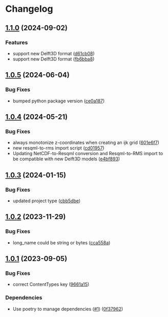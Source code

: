 # Changelog

## [1.1.0](https://github.com/equinor/nrresqml/compare/v1.0.5...v1.1.0) (2024-09-02)


### Features

* support new Delft3D format ([d61cb08](https://github.com/equinor/nrresqml/commit/d61cb08ce458ccea6fbb8ab18648a549491273d8))
* support new Delft3D format ([fb6bba8](https://github.com/equinor/nrresqml/commit/fb6bba8c6ddef313baa1145967cbe872ef7a0823))

## [1.0.5](https://github.com/equinor/nrresqml/compare/v1.0.4...v1.0.5) (2024-06-04)


### Bug Fixes

* bumped python package version ([ce0a187](https://github.com/equinor/nrresqml/commit/ce0a187496c73932b54d858fc2782f80f1f85f9b))

## [1.0.4](https://github.com/equinor/nrresqml/compare/v1.0.3...v1.0.4) (2024-05-21)


### Bug Fixes

* always monotonize z-coordinates when creating an ijk grid ([601e6f7](https://github.com/equinor/nrresqml/commit/601e6f79adbb5c7eb9d3285e0c424bef0fe4893e))
* new resqml-to-rms import script ([cd01957](https://github.com/equinor/nrresqml/commit/cd01957d93c8a228ac8c8b42f8ac5caf41797779))
* Updating NetCDF-to-Resqml conversion and Resqml-to-RMS import to be compatible with new Delft3D models ([e4bf893](https://github.com/equinor/nrresqml/commit/e4bf89386c9370829a2c71255bf05f94bb872a65))

## [1.0.3](https://github.com/equinor/nrresqml/compare/v1.0.2...v1.0.3) (2024-01-15)


### Bug Fixes

* updated project type ([cbb5dbe](https://github.com/equinor/nrresqml/commit/cbb5dbe0125e6e6d1f2f84802699858124b7c223))

## [1.0.2](https://github.com/equinor/nrresqml/compare/v1.0.1...v1.0.2) (2023-11-29)


### Bug Fixes

* long_name could be string or bytes ([cca558a](https://github.com/equinor/nrresqml/commit/cca558abec49df30196e4239a35be2e6b84580a9))

## [1.0.1](https://github.com/equinor/nrresqml/compare/v1.0.0...v1.0.1) (2023-09-05)


### Bug Fixes

* correct ContentTypes key ([9661a15](https://github.com/equinor/nrresqml/commit/9661a15b2f94c0c7c14c0622b2e36cea7a6942d9))


### Dependencies

* Use poetry to manage dependencies ([#1](https://github.com/equinor/nrresqml/issues/1)) ([0f37962](https://github.com/equinor/nrresqml/commit/0f37962970cf850e7529729945e604d81aff92aa))
